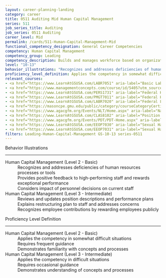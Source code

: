 ```yaml
---
layout: career-planning-landing
category: career
title: 0511 Auditing Mid Human Capital Management
series: 511
job_series_title: Auditing
job_series: 0511 Auditing
career_level: Mid
permalink: /cards/511-Human-Capital-Management-Mid
functional_competency_designation: General Career Competencies
competency: Human Capital Management
competency_group: Leading
competency_description: Builds and manages workforce based on organizational goals, budget considerations, and staffing needs; ensures that employees are appropriately recruited, selected, appraised, and rewarded; takes action to address performance problems; manages a multi-sector workforce and a variety of work situations
level: "10-13"
behavior_illustrations: "Recognizes and addresses deficiencies of human resources processes or tools ? Provides positive feedback to high-performing staff and rewards exceptional performance ? Considers impact of personnel decisions on current staff ? Reviews and updates position descriptions and performance plans ? Explains restructuring plan to staff and addresses concerns ? Recognizes employee contributions by rewarding employees publicly"
proficiency_level_definition: Applies the competency in somewhat difficult situations ? Requires frequent guidance ? Demonstrates familiarity with concepts and processes ? Applies the competency in difficult situations ? Requires occasional guidance ? Demonstrates understanding of concepts and processes
relevant_courses: 
- <a href="https://www.LearnAtGSUSA.com/LABR7051" aria-label="Basic Labor Relations (LABR7051) - https://www.LearnAtGSUSA.com/LABR7051">Basic Labor Relations (LABR7051)</a>, Graduate School USA (GSUSA)
- <a href="https://www.managementconcepts.com/course/id/5405?utm_source=CFOportal&utm_medium=listing&utm_campaign=CFOTTEP&utm_id=23FM" aria-label="Benefit-Cost Analysis Using Microsoft Excel - https://www.managementconcepts.com/course/id/5405?utm_source=CFOportal&utm_medium=listing&utm_campaign=CFOTTEP&utm_id=23FM">Benefit-Cost Analysis Using Microsoft Excel</a>, MC
- <a href="https://www.LearnAtGSUSA.com/PERS1731" aria-label="Federal Human Resources Management (PERS1731) Self-Paced - https://www.LearnAtGSUSA.com/PERS1731">Federal Human Resources Management (PERS1731) Self-Paced</a>, Graduate School USA (GSUSA)
- <a href="https://www.LearnAtGSUSA.com/PMGT7011" aria-label="Federal Human Resources Management (PMGT7011) - https://www.LearnAtGSUSA.com/PMGT7011">Federal Human Resources Management (PMGT7011)</a>, Graduate School USA (GSUSA)
- <a href="https://www.LearnAtGSUSA.com/LABR7020" aria-label="Federal Labor Relations (Basic) (LABR7020) - https://www.LearnAtGSUSA.com/LABR7020">Federal Labor Relations (Basic) (LABR7020)</a>, Graduate School USA (GSUSA)
- <a href="https://masoncpe.gmu.edu/public/category/courseCategoryCertificateProfile.do?method=load&certificateId=78345" aria-label="HRM 0100 Human Resource Management Certificate Course - SHRM Certification Preparation - https://masoncpe.gmu.edu/public/category/courseCategoryCertificateProfile.do?method=load&certificateId=78345">HRM 0100 Human Resource Management Certificate Course - SHRM Certification Preparation</a>, GMU
- <a href="https://www.agacgfm.org/Events/NLT/Home.aspx" aria-label="National Leadership Training (NLT) - multi-competency training - https://www.agacgfm.org/Events/NLT/Home.aspx">National Leadership Training (NLT) - multi-competency training</a>, AGA
- <a href="https://www.LearnAtGSUSA.com/CLAS8102" aria-label="Position Classification for Supervisors and Administrative Staff (CLAS8102) - https://www.LearnAtGSUSA.com/CLAS8102">Position Classification for Supervisors and Administrative Staff (CLAS8102)</a>, Graduate School USA (GSUSA)
- <a href="https://www.agacgfm.org/Events/PDT/PDT-Home.aspx" aria-label="Professional Development Training (PDT) - multi-competency training - https://www.agacgfm.org/Events/PDT/PDT-Home.aspx">Professional Development Training (PDT) - multi-competency training</a>, AGA
- <a href="https://www.LearnAtGSUSA.com/EEOP7030" aria-label="Sexual Harassment Prevention for Employees (EEOP7030) - https://www.LearnAtGSUSA.com/EEOP7030">Sexual Harassment Prevention for Employees (EEOP7030)</a>, Graduate School USA (GSUSA)
- <a href="https://www.LearnAtGSUSA.com/EEOP7031" aria-label="Sexual Harassment Prevention for Supervisors (EEOP7031) - https://www.LearnAtGSUSA.com/EEOP7031">Sexual Harassment Prevention for Supervisors (EEOP7031)</a>, Graduate School USA (GSUSA)
filters: Leading-Human-Capital-Management GS-10-13 series-0511
---
```


<div class="desktop:grid-col-6 margin-y-3">
  <div class="border-top-2 bg-white padding-3 shadow-5 height-full members-hover border-1px button-border border-top-blue radius-lg">
    <p class="text-bold label-color font-size-21">Behavior Illustrations</p>
    <hr class="hr-green"/>
    <dl class="text-base card-content-color"><dt>Human Capital Management (Level 2 - Basic)</dt><dd>Recognizes and addresses deficiencies of human resources processes or tools </dd><dd> Provides positive feedback to high-performing staff and rewards exceptional performance </dd><dd> Considers impact of personnel decisions on current staff</dd><dt>Human Capital Management (Level 3 - Intermediate)</dt><dd>Reviews and updates position descriptions and performance plans </dd><dd> Explains restructuring plan to staff and addresses concerns </dd><dd> Recognizes employee contributions by rewarding employees publicly</dd></dl>
  </div>
</div>
<div class="desktop:grid-col-6 margin-y-3">
  <div class="border-top-2 bg-white padding-3 shadow-5 height-full members-hover border-1px button-border border-top-blue radius-lg">
    <p class="text-bold label-color font-size-21">Proficiency Level Definition</p>
     <hr class="hr-green"/>
    <dl class="text-base card-content-color"><dt>Human Capital Management (Level 2 - Basic)</dt><dd>Applies the competency in somewhat difficult situations </dd><dd> Requires frequent guidance </dd><dd> Demonstrates familiarity with concepts and processes</dd><dt>Human Capital Management (Level 3 - Intermediate)</dt><dd>Applies the competency in difficult situations </dd><dd> Requires occasional guidance </dd><dd> Demonstrates understanding of concepts and processes</dd></dl>
  </div>
</div>